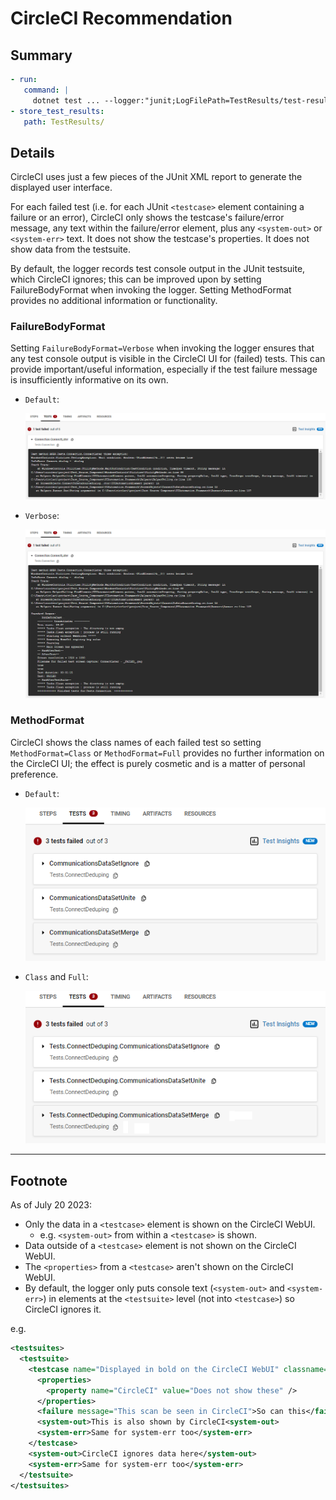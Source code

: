 # CircleCI Recommendation

## Summary

```yml
- run:
   command: |
     dotnet test ... --logger:"junit;LogFilePath=TestResults/test-result.xml;FailureBodyFormat=Verbose"
- store_test_results:
   path: TestResults/
```

## Details

CircleCI uses just a few pieces of the JUnit XML report to generate the displayed user interface.

For each failed test (i.e. for each JUnit `<testcase>` element containing a failure or an error),
CircleCI only shows the testcase's failure/error message, any text within the failure/error element, plus any `<system-out>` or `<system-err>` text.
It does not show the testcase's properties.
It does not show data from the testsuite.

By default, the logger records test console output in the JUnit testsuite,
which CircleCI ignores;
this can be improved upon by setting FailureBodyFormat when invoking the logger.
Setting MethodFormat provides no additional information or functionality.

### FailureBodyFormat

Setting `FailureBodyFormat=Verbose` when invoking the logger ensures that any test console output is visible in the CircleCI UI for (failed) tests.
This can provide important/useful information,
especially if the test failure message is insufficiently informative on its own.

- `Default`:

  ![FailureBodyFormat Default](assets/circleci-test-expanded-with-failure-default.png)

- `Verbose`:

  ![FailureBodyFormat Verbose](assets/circleci-test-expanded-with-failure-verbose.png)

### MethodFormat

CircleCI shows the class names of each failed test so setting `MethodFormat=Class` or `MethodFormat=Full` provides no further information on the CircleCI UI; the effect is purely cosmetic and is a matter of personal preference.

- `Default`:

  ![MethodFormat Default](assets/circleci-test-collapsed-with-methodname-default.png)

- `Class` and `Full`:

  ![MethodFormat Class](assets/circleci-test-collapsed-with-methodname-class.png)

-----

## Footnote

As of July 20 2023:

- Only the data in a `<testcase>` element is shown on the CircleCI WebUI.
  - e.g. `<system-out>` from within a `<testcase>` is shown.
- Data outside of a `<testcase>` element is not shown on the CircleCI WebUI.
- The `<properties>` from a `<testcase>` aren't shown on the CircleCI WebUI.
- By default, the logger only puts console text (`<system-out>` and `<system-err>`) in elements at the `<testsuite>` level (not into `<testcase>`) so CircleCI ignores it.

e.g.

```xml
<testsuites>
  <testsuite>
    <testcase name="Displayed in bold on the CircleCI WebUI" classname="Also shown" time="Used but not displayed">
      <properties>
        <property name="CircleCI" value="Does not show these" />
      </properties>
      <failure message="This scan be seen in CircleCI">So can this</failure>
      <system-out>This is also shown by CircleCI<system-out>
      <system-err>Same for system-err too</system-err>
    </testcase>
    <system-out>CircleCI ignores data here</system-out>
    <system-err>Same for system-err too</system-err>
  </testsuite>
</testsuites>
```
